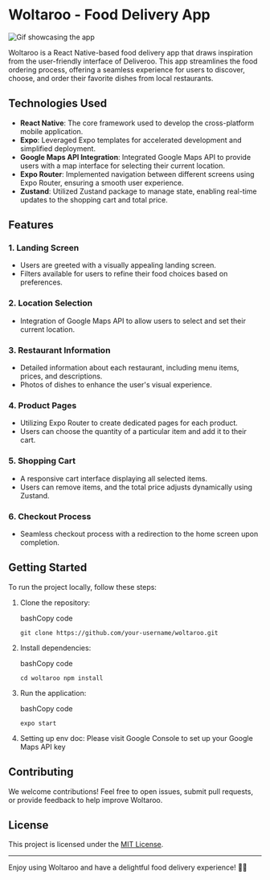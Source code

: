 # Woltaroo - Food Delivery App
![Gif showcasing the app](https://i.ibb.co/9Nnb9L2/Untitled-design.gif)

Woltaroo is a React Native-based food delivery app that draws inspiration from the user-friendly interface of Deliveroo. This app streamlines the food ordering process, offering a seamless experience for users to discover, choose, and order their favorite dishes from local restaurants.

## Technologies Used

-   **React Native**: The core framework used to develop the cross-platform mobile application.
-   **Expo**: Leveraged Expo templates for accelerated development and simplified deployment.
-   **Google Maps API Integration**: Integrated Google Maps API to provide users with a map interface for selecting their current location.
-   **Expo Router**: Implemented navigation between different screens using Expo Router, ensuring a smooth user experience.
-   **Zustand**: Utilized Zustand package to manage state, enabling real-time updates to the shopping cart and total price.

## Features

### 1. Landing Screen

-   Users are greeted with a visually appealing landing screen.
-   Filters available for users to refine their food choices based on preferences.

### 2. Location Selection

-   Integration of Google Maps API to allow users to select and set their current location.

### 3. Restaurant Information

-   Detailed information about each restaurant, including menu items, prices, and descriptions.
-   Photos of dishes to enhance the user's visual experience.

### 4. Product Pages

-   Utilizing Expo Router to create dedicated pages for each product.
-   Users can choose the quantity of a particular item and add it to their cart.

### 5. Shopping Cart

-   A responsive cart interface displaying all selected items.
-   Users can remove items, and the total price adjusts dynamically using Zustand.

### 6. Checkout Process

-   Seamless checkout process with a redirection to the home screen upon completion.

## Getting Started

To run the project locally, follow these steps:

1.  Clone the repository:
    
    bashCopy code
    
    `git clone https://github.com/your-username/woltaroo.git` 
    
2.  Install dependencies:
    
    bashCopy code
    
    `cd woltaroo
    npm install` 
    
3.  Run the application:
    
    bashCopy code
    
    `expo start` 

4. Setting up env doc:
	Please visit Google Console to set up your Google Maps API key
    

## Contributing

We welcome contributions! Feel free to open issues, submit pull requests, or provide feedback to help improve Woltaroo.

## License

This project is licensed under the [MIT License](https://chat.openai.com/c/LICENSE).

----------

Enjoy using Woltaroo and have a delightful food delivery experience! 🍔🚀
